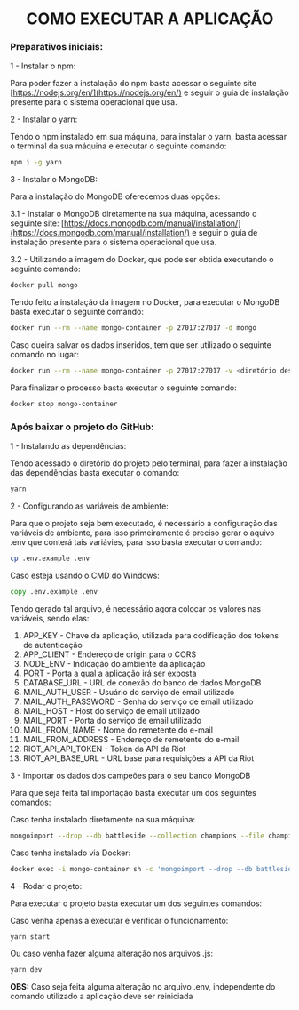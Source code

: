 <h1 align="center">COMO EXECUTAR A APLICAÇÃO</h1>

### Preparativos iniciais:

1 - Instalar o npm:

Para poder fazer a instalação do npm basta acessar o seguinte site [https://nodejs.org/en/](https://nodejs.org/en/) e seguir o guia de instalação presente para o sistema operacional que usa.

2 - Instalar o yarn:

Tendo o npm instalado em sua máquina, para instalar o yarn, basta acessar o terminal da sua máquina e executar o seguinte comando:

```bash
npm i -g yarn
```

3 - Instalar o MongoDB: 

Para a instalação do MongoDB oferecemos duas opções: 

3.1 - Instalar o MongoDB diretamente na sua máquina, acessando o seguinte site: [https://docs.mongodb.com/manual/installation/](https://docs.mongodb.com/manual/installation/) e seguir o guia de instalação presente para o sistema operacional que usa. 

3.2 - Utilizando a imagem do Docker, que pode ser obtida executando o seguinte comando:

```bash
docker pull mongo
```

Tendo feito a instalação da imagem no Docker, para executar o MongoDB basta executar o seguinte comando:

```bash
docker run --rm --name mongo-container -p 27017:27017 -d mongo
```

Caso queira salvar os dados inseridos, tem que ser utilizado o seguinte comando no lugar:

```bash
docker run --rm --name mongo-container -p 27017:27017 -v <diretório desejado>:/data/db -d mongo
```

Para finalizar o processo basta executar o seguinte comando:

```bash
docker stop mongo-container
```

### Após baixar o projeto do GitHub:

1 - Instalando as dependências:

Tendo acessado o diretório do projeto pelo terminal, para fazer a instalação das dependências basta executar o comando:

```bash
yarn
```

2 - Configurando as variáveis de ambiente:

Para que o projeto seja bem executado, é necessário a configuração das variáveis de ambiente, para isso primeiramente é preciso gerar o aquivo .env que conterá tais variávies, para isso basta executar o comando:

```bash
cp .env.example .env
```

Caso esteja usando o CMD do Windows:

```cmd
copy .env.example .env
```

Tendo gerado tal arquivo, é necessário agora colocar os valores nas variáveis, sendo elas:

1. APP_KEY - Chave da aplicação, utilizada para codificação dos tokens de autenticação
2. APP_CLIENT - Endereço de origin para o CORS
3. NODE_ENV - Indicação do ambiente da aplicação
4. PORT - Porta a qual a aplicação irá ser exposta
5. DATABASE_URL - URL de conexão do banco de dados MongoDB
6. MAIL_AUTH_USER - Usuário do serviço de email utilizado
7. MAIL_AUTH_PASSWORD - Senha do serviço de email utilizado
8. MAIL_HOST - Host do serviço de email utilizado
9. MAIL_PORT - Porta do serviço de email utilizado
10. MAIL_FROM_NAME - Nome do remetente do e-mail
11. MAIL_FROM_ADDRESS - Endereço de remetente do e-mail
12. RIOT_API_API_TOKEN - Token da API da Riot
13. RIOT_API_BASE_URL - URL base para requisições a API da Riot

3 - Importar os dados dos campeões para o seu banco MongoDB

Para que seja feita tal importação basta executar um dos seguintes comandos:

Caso tenha instalado diretamente na sua máquina:

```bash
mongoimport --drop --db battleside --collection champions --file champions.json --json-array
```

Caso tenha instalado via Docker:

```bash
docker exec -i mongo-container sh -c 'mongoimport --drop --db battleside --collection champions --json-array' < champions.json
```

4 - Rodar o projeto:

Para executar o projeto basta executar um dos seguintes comandos:

Caso venha apenas a executar e verificar o funcionamento:

```bash
yarn start
```

Ou caso venha fazer alguma alteração nos arquivos .js:

```bash
yarn dev
```

**OBS:** Caso seja feita alguma alteração no arquivo .env, independente do comando utilizado a aplicação deve ser reiniciada